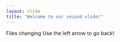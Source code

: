 ```yaml
---
layout: slide
title: "Welcome to our second slide!"
---
```

Files changing
Use the left arrow to go back!
